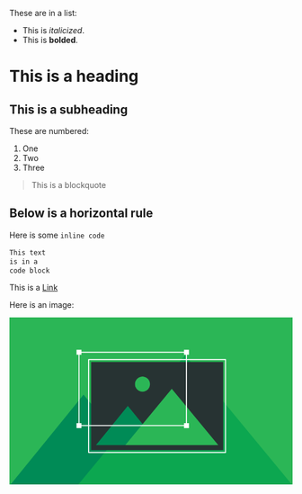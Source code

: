 These are in a list:
 - This is *italicized*.
 - This is **bolded**.
# This is a heading
## This is a subheading

These are numbered:
1. One
2. Two
3. Three

> This is a blockquote

Below is a horizontal rule
---

Here is some `inline code`

```
This text
is in a
code block
```

This is a [Link](http://google.com)

Here is an image: 

![Image](some_image.png)
